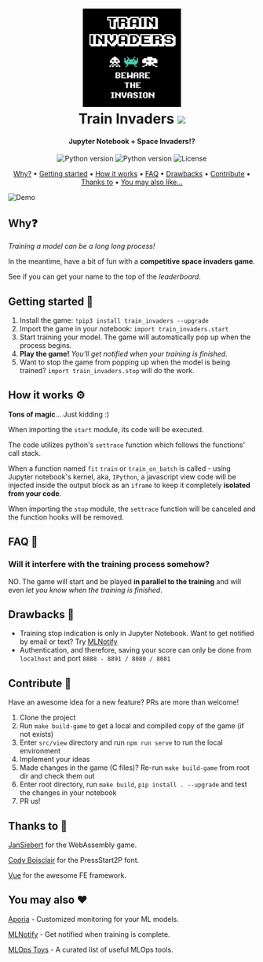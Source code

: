 <h1 align="center">
  <br>
  <img src="https://raw.githubusercontent.com/aporia-ai/TrainInvaders/main/src/assets/logo.png" alt="TrainInvaders" width="200">
  <br>
    Train Invaders
    <a href="https://twitter.com/intent/tweet?text=Jupyter%20Notebook%20%2B%20Space%20Invaders%3F!%20Something%20fun%20to%20do%20while%20training%20your%20model%20%F0%9F%91%BE&url=https://github.com/aporia-ai/TrainInvaders&hashtags=MachineLearning,JupyterNotebook,DataScience,TrainInvaders" target="_blank">
        <img src="https://img.shields.io/badge/Twitter-1DA1F2?style=for-the-badge&logo=twitter&logoColor=white" width="70">
    </a>
</h1>

<h4 align="center">Jupyter Notebook + Space Invaders!?</h4>

<p align="center">
  <img src="https://img.shields.io/badge/python-+3.6-blue.svg"
         alt="Python version">
  <img src="https://img.shields.io/badge/contributions-welcome-orange.svg"
         alt="Python version">
  <img src="https://img.shields.io/badge/license-MIT-green.svg"
         alt="License">
</p>

<p align="center">
  <a href="#why">Why?</a> •
  <a href="#getting-started-">Getting started</a> •
  <a href="#how-it-works-%EF%B8%8F">How it works</a> •
  <a href="#faq-">FAQ</a> •
  <a href="#drawbacks-">Drawbacks</a> •
  <a href="#contribute-">Contribute</a> •
  <a href="#thanks-to-">Thanks to</a> •
  <a href="#you-may-also-%EF%B8%8F">You may also like...</a>
</p>

![Demo](https://raw.githubusercontent.com/aporia-ai/TrainInvaders/main/src/assets/demo.gif)

## Why❓
*Training a model can be a long long process!*

In the meantime, have a bit of fun with a **competitive space invaders game**.

See if you can get your name to the top of the *leaderboard*.

## Getting started 🏁
1. Install the game:
`!pip3 install train_invaders --upgrade`
2. Import the game in your notebook:
`import train_invaders.start`
3. Start training your model. The game will automatically pop up when the process begins.
4. **Play the game!** *You'll get notified when your training is finished*.
5. Want to stop the game from popping up when the model is being trained?
`import train_invaders.stop` will do the work.

## How it works ⚙️
**Tons of magic**... Just kidding :)

When importing the `start` module, its code will be executed.

The code utilizes python's `settrace` function which follows the functions' call stack.

When a function named `fit` `train` or `train_on_batch` is called - using Jupyter notebook's kernel, aka, `IPython`, a javascript view code will be injected inside the output block as an `iframe` to keep it completely **isolated from your code**.

When importing the `stop` module, the `settrace` function will be canceled and the function hooks will be removed.

## FAQ 🙋
### Will it interfere with the training process somehow?

NO. The game will start and be played **in parallel to the training** and will even *let you know when the training is finished*.

## Drawbacks 🥺
* Training stop indication is only in Jupyter Notebook. Want to get notified by email or text? Try [MLNotify](https://mlnotify.aporia.com/?utm_source=train-invaders&utm_medium=docs&utm_campaign=train-invaders)
* Authentication, and therefore, saving your score can only be done from `localhost` and port `8888 - 8891 / 8080 / 8081`

## Contribute 🤝
Have an awesome idea for a new feature? PRs are more than welcome!

1. Clone the project
2. Run `make build-game` to get a local and compiled copy of the game (if not exists)
2. Enter `src/view` directory and run `npm run serve` to run the local environment
2. Implement your ideas
3. Made changes in the game (C files)? Re-run `make build-game` from root dir and check them out
5. Enter root directory, run `make build`, `pip install . --upgrade` and test the changes in your notebook
6. PR us!

## Thanks to 🙏
[JanSiebert](https://github.com/JanSiebert/wasm-space-invaders) for the WebAssembly game.

[Cody Boisclair](https://github.com/codeman38) for the PressStart2P font.

[Vue](https://github.com/vuejs/vue) for the awesome FE framework.

## You may also ❤️
[Aporia](https://www.aporia.com/?utm_source=train-invaders&utm_medium=docs&utm_campaign=train-invaders) - Customized monitoring for your ML models.

[MLNotify](https://mlnotify.aporia.com/?utm_source=train-invaders&utm_medium=docs&utm_campaign=train-invaders) - Get notified when training is complete.

[MLOps Toys](https://mlops.toys/?utm_source=train-invaders&utm_medium=docs&utm_campaign=train-invaders) - A curated list of useful MLOps tools.
